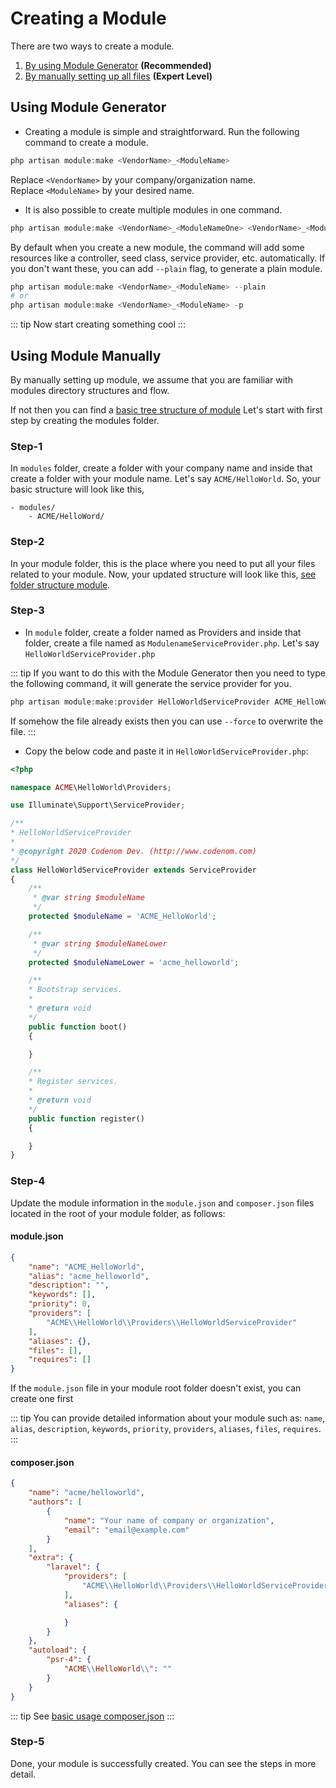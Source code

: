 # Creating a Module
There are two ways to create a module.
1. [By using Module Generator](../developments/creating-a-module.md#using-module-generator) **(Recommended)**
2. [By manually setting up all files](../developments/creating-a-module.md#using-module-manually) **(Expert Level)**

## Using Module Generator
- Creating a module is simple and straightforward. Run the following command to create a module.
```php
php artisan module:make <VendorName>_<ModuleName>
```
Replace `<VendorName>` by your company/organization name.<br/>
Replace `<ModuleName>` by your desired name.

- It is also possible to create multiple modules in one command.
```php
php artisan module:make <VendorName>_<ModuleNameOne> <VendorName>_<ModuleNameTwo> <VendorName>_<ModuleNameThree>
```
By default when you create a new module, the command will add some resources like a controller, seed class, service provider, etc. automatically. If you don't want these, you can add `--plain` flag, to generate a plain module.
```php
php artisan module:make <VendorName>_<ModuleName> --plain
# or
php artisan module:make <VendorName>_<ModuleName> -p
```
::: tip
Now start creating something cool
:::

## Using Module Manually
By manually setting up module, we assume that you are familiar with modules directory structures and flow.

If not then you can find a [basic tree structure of module](../README.md#directory-structure)
Let's start with first step by creating the modules folder.

### Step-1
In `modules` folder, create a folder with your company name and inside that create a folder with your module name. Let's say `ACME/HelloWorld`. So, your basic structure will look like this,
~~~directory-structure
- modules/
    - ACME/HelloWord/
~~~

### Step-2
In your module folder, this is the place where you need to put all your files related to your module. Now, your updated structure will look like this, [see folder structure module](../README.md#directory-structure).

### Step-3
- In `module` folder, create a folder named as Providers and inside that folder, create a file named as `ModulenameServiceProvider.php`. Let's say `HelloWorldServiceProvider.php`

::: tip
If you want to do this with the Module Generator then you need to type the following command, it will generate the service provider for you.
```php
php artisan module:make:provider HelloWorldServiceProvider ACME_HelloWorld
```
If somehow the file already exists then you can use `--force` to overwrite the file.
:::

- Copy the below code and paste it in `HelloWorldServiceProvider.php`:
```php
<?php

namespace ACME\HelloWorld\Providers;

use Illuminate\Support\ServiceProvider;

/**
* HelloWorldServiceProvider
*
* @copyright 2020 Codenom Dev. (http://www.codenom.com)
*/
class HelloWorldServiceProvider extends ServiceProvider
{
    /**
     * @var string $moduleName
     */
    protected $moduleName = 'ACME_HelloWorld';

    /**
     * @var string $moduleNameLower
     */
    protected $moduleNameLower = 'acme_helloworld';

    /**
    * Bootstrap services.
    *
    * @return void
    */
    public function boot()
    {

    }

    /**
    * Register services.
    *
    * @return void
    */
    public function register()
    {

    }
}
```

### Step-4
Update the module information in the `module.json` and `composer.json` files located in the root of your module folder, as follows:
#### module.json
```json
{
    "name": "ACME_HelloWorld",
    "alias": "acme_helloworld",
    "description": "",
    "keywords": [],
    "priority": 0,
    "providers": [
        "ACME\\HelloWorld\\Providers\\HelloWorldServiceProvider"
    ],
    "aliases": {},
    "files": [],
    "requires": []
}

```
If the `module.json` file in your module root folder doesn't exist, you can create one first

::: tip
You can provide detailed information about your module such as: `name`, `alias`, `description`, `keywords`, `priority`, `providers`, `aliases`, `files`, `requires`.
:::
#### composer.json
```json
{
    "name": "acme/helloworld",
    "authors": [
        {
            "name": "Your name of company or organization",
            "email": "email@example.com"
        }
    ],
    "extra": {
        "laravel": {
            "providers": [
                "ACME\\HelloWorld\\Providers\\HelloWorldServiceProvider"
            ],
            "aliases": {

            }
        }
    },
    "autoload": {
        "psr-4": {
            "ACME\\HelloWorld\\": ""
        }
    }
}

```
::: tip
See [basic usage composer.json](https://getcomposer.org/doc/01-basic-usage.md)
:::

### Step-5
Done, your module is successfully created. You can see the steps in more detail.
